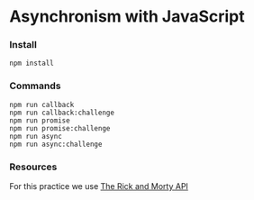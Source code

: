 # Asynchronism with JavaScript

### Install

`npm install`

### Commands

`npm run callback`    
`npm run callback:challenge`    
`npm run promise`    
`npm run promise:challenge`    
`npm run async`    
`npm run async:challenge`    

### Resources

For this practice we use [The Rick and Morty API](https://rickandmortyapi.com)